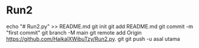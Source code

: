 # Run2
echo "# Run2.py" >> README.md  git init  git add README.md  git commit -m "first commit"  git branch -M main  git remote add Origin https://github.com/HaikalXWibuTzy/Run2.py. git  git push -u asal utama
